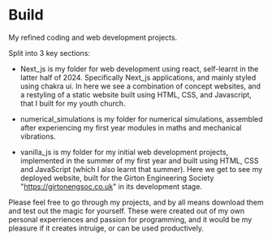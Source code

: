 # Build
My refined coding and web development projects.

Split into 3 key sections:
- Next_js is my folder for web development using react, self-learnt in the latter half of 2024. Specifically Next_js applications, and mainly styled using chakra ui. In here we see a combination of concept websites, and a restyling of a static website built using HTML, CSS, and Javascript, that I built for my youth church.

- numerical_simulations is my folder for numerical simulations, assembled after experiencing my first year modules in maths and mechanical vibrations.

- vanilla_js is my folder for my initial web development projects, implemented in the summer of my first year and built using HTML, CSS and JavaScript (which I also learnt that summer). Here we get to see my deployed website, built for the Girton Engineering Society "https://girtonengsoc.co.uk" in its development stage.

Please feel free to go through my projects, and by all means download them and test out the magic for yourself. These were created out of my own personal experriences and passion for programming, and it would be my pleasure if it creates intruige, or can be used productively.
